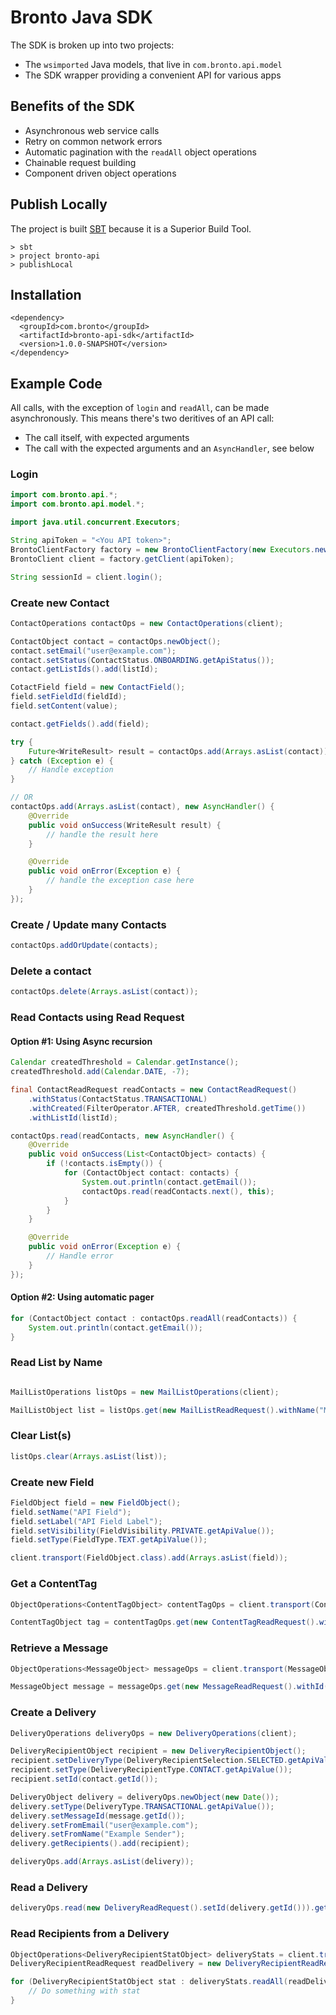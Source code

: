 # Bronto Java SDK

The SDK is broken up into two projects:

- The `wsimported` Java models, that live in `com.bronto.api.model`
- The SDK wrapper providing a convenient API for various apps

## Benefits of the SDK

- Asynchronous web service calls
- Retry on common network errors
- Automatic pagination with the `readAll` object operations
- Chainable request building
- Component driven object operations

## Publish Locally

The project is built [SBT](http://www.scala-sbt.org/) because it is a Superior Build Tool.

```
> sbt
> project bronto-api
> publishLocal
```

## Installation

```
<dependency>
  <groupId>com.bronto</groupId>
  <artifactId>bronto-api-sdk</artifactId>
  <version>1.0.0-SNAPSHOT</version>
</dependency>
```

## Example Code

All calls, with the exception of `login` and `readAll`, can be made
asynchronously. This means there's two deritives of an API call:

- The call itself, with expected arguments
- The call with the expected arguments and an `AsyncHandler`, see below

### Login

``` java
import com.bronto.api.*;
import com.bronto.api.model.*;

import java.util.concurrent.Executors;

String apiToken = "<You API token>";
BrontoClientFactory factory = new BrontoClientFactory(new Executors.newCachedThreadPool());
BrontoClient client = factory.getClient(apiToken);

String sessionId = client.login();
```

### Create new Contact

``` java
ContactOperations contactOps = new ContactOperations(client);

ContactObject contact = contactOps.newObject();
contact.setEmail("user@example.com");
contact.setStatus(ContactStatus.ONBOARDING.getApiStatus());
contact.getListIds().add(listId);

CotactField field = new ContactField();
field.setFieldId(fieldId);
field.setContent(value);

contact.getFields().add(field);

try {
    Future<WriteResult> result = contactOps.add(Arrays.asList(contact));
} catch (Exception e) {
    // Handle exception
}

// OR
contactOps.add(Arrays.asList(contact), new AsyncHandler() {
    @Override
    public void onSuccess(WriteResult result) {
        // handle the result here
    }

    @Override
    public void onError(Exception e) {
        // handle the exception case here
    }
});
```

### Create / Update many Contacts

``` java
contactOps.addOrUpdate(contacts);
```

### Delete a contact

``` java
contactOps.delete(Arrays.asList(contact));
```

### Read Contacts using Read Request

#### Option #1: Using Async recursion

``` java
Calendar createdThreshold = Calendar.getInstance();
createdThreshold.add(Calendar.DATE, -7);

final ContactReadRequest readContacts = new ContactReadRequest()
    .withStatus(ContactStatus.TRANSACTIONAL)
    .withCreated(FilterOperator.AFTER, createdThreshold.getTime())
    .withListId(listId);

contactOps.read(readContacts, new AsyncHandler() {
    @Override
    public void onSuccess(List<ContactObject> contacts) {
        if (!contacts.isEmpty()) {
            for (ContactObject contact: contacts) {
                System.out.println(contact.getEmail());
                contactOps.read(readContacts.next(), this);
            }
        }
    }

    @Override
    public void onError(Exception e) {
        // Handle error
    }
});
```

#### Option #2: Using automatic pager

``` java
for (ContactObject contact : contactOps.readAll(readContacts)) {
    System.out.println(contact.getEmail());
}
```

### Read List by Name

``` java

MailListOperations listOps = new MailListOperations(client);

MailListObject list = listOps.get(new MailListReadRequest().withName("My Example List")).get();
```

### Clear List(s)

``` java
listOps.clear(Arrays.asList(list));
```

### Create new Field

``` java
FieldObject field = new FieldObject();
field.setName("API Field");
field.setLabel("API Field Label");
field.setVisibility(FieldVisibility.PRIVATE.getApiValue());
field.setType(FieldType.TEXT.getApiValue());

client.transport(FieldObject.class).add(Arrays.asList(field));
```

### Get a ContentTag

``` java
ObjectOperations<ContentTagObject> contentTagOps = client.transport(ContentTagObject.class);

ContentTagObject tag = contentTagOps.get(new ContentTagReadRequest().withId("123")).get();
```

### Retrieve a Message

``` java
ObjectOperations<MessageObject> messageOps = client.transport(MessageObject.class);

MessageObject message = messageOps.get(new MessageReadRequest().withId("123")).get();
```

### Create a Delivery

``` java
DeliveryOperations deliveryOps = new DeliveryOperations(client);

DeliveryRecipientObject recipient = new DeliveryRecipientObject();
recipient.setDeliveryType(DeliveryRecipientSelection.SELECTED.getApiValue());
recipient.setType(DeliveryRecipientType.CONTACT.getApiValue());
recipient.setId(contact.getId());

DeliveryObject delivery = deliveryOps.newObject(new Date());
delivery.setType(DeliveryType.TRANSACTIONAL.getApiValue());
delivery.setMessageId(message.getId());
delivery.setFromEmail("user@example.com");
delivery.setFromName("Example Sender");
delivery.getRecipients().add(recipient);

deliveryOps.add(Arrays.asList(delivery));
```

### Read a Delivery

``` java
deliveryOps.read(new DeliveryReadRequest().setId(delivery.getId())).get();
```

### Read Recipients from a Delivery

``` java
ObjectOperations<DeliveryRecipientStatObject> deliveryStats = client.transport(DeliveryRecipientStatObject.class);
DeliveryRecipientReadRequest readDelivery = new DeliveryRecipientReadRequest().setId(delivery.getId());

for (DeliveryRecipientStatObject stat : deliveryStats.readAll(readDelivery)) {
    // Do something with stat
}
```
